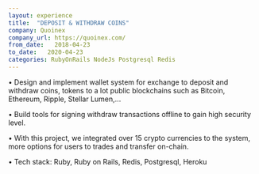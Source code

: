```yaml
---
layout: experience
title:  "DEPOSIT & WITHDRAW COINS"
company: Quoinex
company_url: https://quoinex.com/
from_date:   2018-04-23
to_date:   2020-04-23
categories: RubyOnRails NodeJs Postgresql Redis
---
```


• Design and implement wallet system for exchange to deposit and withdraw coins, tokens to a lot public blockchains such as Bitcoin, Ethereum, Ripple, Stellar Lumen,...

• Build tools for signing withdraw transactions offline to gain high security level.

• With this project, we integrated over 15 crypto currencies to the system, more options for users to trades and transfer on-chain.

• Tech stack: Ruby, Ruby on Rails, Redis, Postgresql, Heroku
